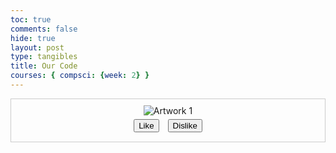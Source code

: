 ```yaml
---
toc: true
comments: false
hide: true
layout: post
type: tangibles
title: Our Code
courses: { compsci: {week: 2} }
---
```

<!DOCTYPE html>
<html lang="en">
<head>
  <meta charset="UTF-8">
  <title>Artwork Popularity</title>
  <style>
    /* CSS styles for the gallery */
    .gallery {
      display: grid;
      grid-template-columns: repeat(auto-fit, minmax(250px, 1fr));
      gap: 20px;
    }
    .art-piece {
      border: 1px solid #ccc;
      padding: 10px;
      text-align: center;
    }
    .art-piece img {
      max-width: 100%;
      height: auto;
    }
    .like-dislike-buttons button {
      margin: 5px;
    }
  </style>
</head>
<body>
  <div class="gallery">
    <!-- Art pieces dynamically generated -->
    <div class="art-piece" data-likes="120">
      <img src="artwork1.jpg" alt="Artwork 1">
      <div class="like-dislike-buttons">
        <button class="like-btn">Like</button>
        <button class="dislike-btn">Dislike</button>
      </div>
    </div>
    <!-- Repeat for other artworks -->
  </div>

  <script>
    function bubbleSortArtworks() {
      const gallery = document.querySelector('.gallery');
      const artPieces = Array.from(gallery.querySelectorAll('.art-piece'));

      artPieces.sort((a, b) => {
        const likesA = parseInt(a.getAttribute('data-likes'));
        const likesB = parseInt(b.getAttribute('data-likes'));
        return likesB - likesA;
      });

      artPieces.forEach(piece => gallery.appendChild(piece));
    }

    const likeButtons = document.querySelectorAll('.like-btn');
    const dislikeButtons = document.querySelectorAll('.dislike-btn');

    likeButtons.forEach((button) => {
      button.addEventListener('click', () => {
        const artPiece = button.closest('.art-piece');
        const likes = parseInt(artPiece.getAttribute('data-likes'));
        artPiece.setAttribute('data-likes', likes + 1);
        bubbleSortArtworks();
      });
    });

    dislikeButtons.forEach((button) => {
      button.addEventListener('click', () => {
        const artPiece = button.closest('.art-piece');
        const likes = parseInt(artPiece.getAttribute('data-likes'));
        artPiece.setAttribute('data-likes', likes - 1);
        bubbleSortArtworks();
      });
    });
  </script>
</body>
</html>
